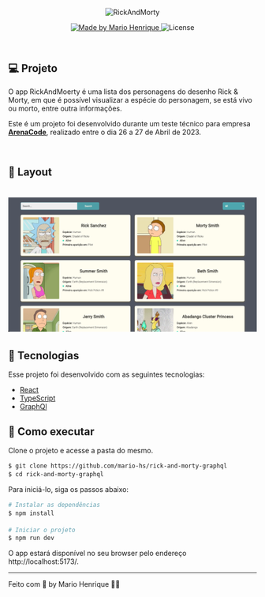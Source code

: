 <p align="center">
  <img alt="RickAndMorty" src="https://upload.wikimedia.org/wikipedia/commons/b/b1/Rick_and_Morty.svg" width="160px">
</p>

<p align="center">

   <a href="https://www.linkedin.com/in/mario-hs/">
    <img alt="Made by Mario Henrique" src="https://img.shields.io/static/v1?label=made%20by&message=Mario%20Henrique&&color=62a4ab&labelColor=4F545F">
  </a>

  <img  src="https://img.shields.io/static/v1?label=license&message=MIT&color=62a4ab&labelColor=4F545F" alt="License">
</p>

<br>

## 💻 Projeto

O app RickAndMoerty é uma lista dos personagens do desenho Rick & Morty, em que é possível visualizar a espécie do personagem, se está vivo ou morto, entre outra informações.

Este é um projeto foi desenvolvido durante um teste técnico para empresa **[ArenaCode](https://www.arenacode.io/)**, realizado entre o dia 26 a 27 de Abril de 2023.

<br>

## 🔖 Layout

<h1 align="center">
    <img alt="RickAndMorty" src="https://github.com/mario-hs/rick-and-morty-graphql/blob/main/cover.png" />
</h1>

## 🧪 Tecnologias

Esse projeto foi desenvolvido com as seguintes tecnologias:

- [React](https://reactjs.org)
- [TypeScript](https://www.typescriptlang.org/)
- [GraphQl](https://graphql.org/)

## 🚀 Como executar

Clone o projeto e acesse a pasta do mesmo.

```bash
$ git clone https://github.com/mario-hs/rick-and-morty-graphql
$ cd rick-and-morty-graphql
```

Para iniciá-lo, siga os passos abaixo:

```bash
# Instalar as dependências
$ npm install

# Iniciar o projeto
$ npm run dev
```

O app estará disponível no seu browser pelo endereço http://localhost:5173/.

---

Feito com 💜 by Mario Henrique 👋🏻
